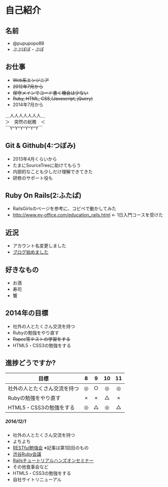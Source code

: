 # 自己紹介

## 名前
 * @pupupopo88
 * ぷぷぽぽ・ぷぽ

## お仕事
 * ~~Web系エンジニア~~
 * ~~2012年7月から~~
 * ~~保守メインでコード書く機会は少ない~~
 * ~~Ruby, HTML, CSS,(Javascript, jQuery)~~
 * 2014年7月から

 ＿人人人人人人人＿  
 ＞　突然の総務　＜  
 ￣Y^Y^Y^Y^Y^Y￣  

## Git & Github(4:つぼみ)
 * 2013年4月くらいから
 * たまにSourceTreeに助けてもらう
 * 内部的なことも少しだけ理解できてきた
 * 研修のサポート役も

## Ruby On Rails(2:ふたば)
 * RailsGirlsのページを参考に、コピペで動かしてみた
 * http://www.ey-office.com/education_rails.html ← 1日入門コースを受けた

## 近況
 * アカウント名変更しました
 * [ブログ始めました](http://pupupopo88.hatenablog.com/)

## 好きなもの
 * お酒
 * 寿司
 * 蟹

## 2014年の目標
 * 社外の人とたくさん交流を持つ
 * Rubyの勉強をやり直す
 * ~~Rspec等テストの学習をする~~
 * HTML5・CSS3の勉強をする

## 進捗どうですか?

|          目標          | 8 | 9 | 10 | 11 |
| --------------------- |:---:|:---:|:---:|:---:|
| 社外の人とたくさん交流を持つ | ◎ | ○ | ◎ | ◎ |
| Rubyの勉強をやり直す | × | × | △ | × |
| HTML5・CSS3の勉強をする | ◎ | △ | ◎ | △ |

##### 2014/12/1
 * 社外の人とたくさん交流を持つ
  * よちよち
  * [RESTful勉強会](http://blog.val.co.jp/2014/11/restful.html) ※記事は第1回目のもの
  * [渋谷Ruby会議](http://regional.rubykaigi.org/shibuya01/)
  * [Railsチュートリアルハンズオンセミナー](http://coedo-dev.doorkeeper.jp/events/16460)
  * その他食事会など
 * HTML5・CSS3の勉強をする
  * 自社サイトリニューアル
